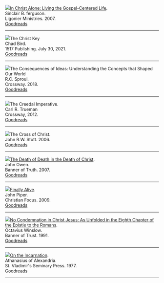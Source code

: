 [<img src="images/book-in-christ-alone-ferguson.jpg">In Christ Alone: Living the Gospel-Centered Life](reviews/in-christ-alone-living-the-gospel-centered-life.md).  
Sinclair B. ferguson.  
Ligonier Ministries. 2007.  
[Goodreads](https://www.goodreads.com/book/show/2750147-in-christ-alone)

<hr style="clear:both;">

<img src="images/book-christ-key-bird.jpg">The Christ Key  
Chad Bird.  
1517 Publishing. July 30, 2021.  
[Goodreads](https://www.goodreads.com/book/show/58373755-the-christ-key)

<hr style="clear:both;">

<img src="/images/book-consequences-of-ideas-sproul.jpg">The Consequences of Ideas: Understanding the Concepts that Shaped Our World  
R.C. Sproul.  
Crossway. 2018.  
[Goodreads](https://www.goodreads.com/book/show/6616365-the-consequences-of-ideas)

<hr style="clear:both;">

<img src="images/book-creedal-imperative-trueman.jpg">The Creedal Imperative.  
Carl R. Trueman  
Crossway, 2012.  
[Goodreads](https://www.goodreads.com/book/show/14452976-the-creedal-imperative?ac=1&from_search=true&qid=GTaJVGWwOY&rank=1)

<hr style="clear:both;">

<img src="images/book-cross-of-christ-stott.jpg">The Cross of Christ.  
John R.W. Stott. 2006.  
[Goodreads](https://www.goodreads.com/book/show/73188.The_Cross_of_Christ)

<hr style="clear:both;">

[<img src="images/book-death-of-death-owen.jpg">The Death of Death in the Death of Christ](reviews/the-death-of-death-in-the-death-of-christ.md).  
John Owen.  
Banner of Truth. 2007.  
[Goodreads](https://www.goodreads.com/book/show/14061614-the-death-of-death-in-the-death-of-christ)

<hr style="clear:both;">

[<img src="images/book-finally-alive-piper.jpg">Finally Alive](reviews/finally-alive.md).  
John Piper.  
Christian Focus. 2009.  
[Goodreads](https://www.goodreads.com/book/show/6064060-finally-alive)

<hr style="clear:both;">

[<img src="images/book-no-condemnation-winslow.jpg">No Condemnation in Christ Jesus: As Unfolded in the Eighth Chapter of the Epistle to the Romans](reviews/no-condemnation-in-christ-jesus.md).  
Octavius Winslow.  
Banner of Trust. 1991.  
[Goodreads](https://www.goodreads.com/book/show/4011534-no-condemnation-in-christ-jesus?ac=1&from_search=true&qid=K1waoHAVw7&rank=1)

<hr style="clear:both;">

[<img src="images/book-on-the-incarnation-athanasius.jpg">On the Incarnation](reviews/on-the-incarnation.md).  
Athanasius of Alexandria.  
St. Vladimir's Seminary Press. 1977.  
[Goodreads](https://www.goodreads.com/book/show/673655.On_the_Incarnation)

<hr style="clear:both;">

